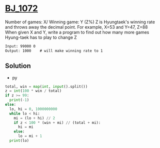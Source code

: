 # [BJ_1072](https://acmicpc.net/problem/1072)

Number of games: X/ Winning game: Y (Z%)
Z is Hyungtaek's winning rate and throws away the decimal point. For example, X=53 and Y=47, Z=88
When given X and Y, write a program to find out how many more games Hyung-taek has to play to change Z

```txt
Input: 99000 0
Output: 1000    # will make winning rate to 1
```

## Solution

* py

```py
total, win = map(int, input().split())
z = int(100 * win / total)
if z >= 99:
  print(-1)
else:
  lo, hi = 0, 1000000000
  while lo < hi:
    mi = (lo + hi) // 2
    if z < 100 * (win + mi) // (total + mi):
      hi = mi
    else:
      lo = mi + 1
  print(lo)
```
